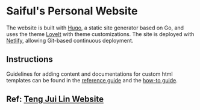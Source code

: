 # Saiful's Personal Website

The website is built with [Hugo](https://gohugo.io/), a static site generator based on Go, and uses the theme [LoveIt](https://github.com/dillonzq/LoveIt) with theme customizations. The site is deployed with [Netlify](https://www.netlify.com/), allowing Git-based continuous deployment.

## Instructions

Guidelines for adding content and documentations for custom html templates can be found in the [reference guide](REFERENCE-GUIDE.md) and the [how-to guide](HOW-TO-GUIDE.md).

## Ref: [Teng Jui Lin Website](https://tengjuilin.netlify.app/)
